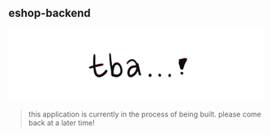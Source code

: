 ## eshop-backend

![animated text that says 'tba'](assets/tba_gif.gif)

> this application is currently in the process of being built. please come back at a later time! 